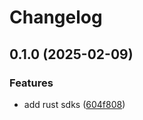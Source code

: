# Changelog

## 0.1.0 (2025-02-09)


### Features

* add rust sdks ([604f808](https://github.com/devopsarr/whisparr-rs/commit/604f8086add86b00dafc43a5fa3c2b3698438352))
